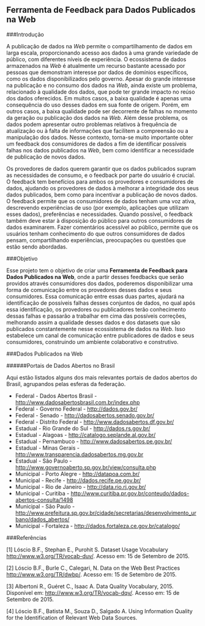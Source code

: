 ## Ferramenta de Feedback para Dados Publicados na Web

###Introdução

A publicação de dados  na *Web* permite o compartilhamento de dados em larga escala, proporcionando acesso aos dados à uma grande variedade de público, com diferentes níveis de experiência. O ecossistema de dados armazenados na *Web* é atualmente um recurso bastante acessado por pessoas que demonstram interesse por dados de domínios específicos, como os dados disponibilizados pelo governo. Apesar do grande interesse na publicação e no consumo dos dados na *Web*, ainda existe um problema, relacionado à qualidade dos dados, que pode ter grande impacto no reúso dos dados oferecidos. Em muitos casos, a baixa qualidade é apenas uma consequência do uso desses dados em sua fonte de origem. Porém, em outros casos, a baixa qualidade pode ser decorrente de falhas no momento da geração ou publicação dos dados na *Web*. Além desse problema, os dados podem apresentar outro problemas relativos à frequência de atualização ou à falta de informações que facilitem a compreensão ou a manipulação dos dados. Nesse contexto, torna-se muito importante obter um feedback dos consumidores de dados a fim de identificar possíveis falhas nos dados publicados na *Web*, bem como identificar a necessidade de publicação de novos dados.

 Os provedores de dados querem garantir que os dados publicados supram as necessidades de consumo, e o feedback por parte do usuário é crucial. O feedback tem benefícios para ambos os provedores e consumidores de dados, ajudando os provedores de dados à melhorar a integridade dos seus dados publicados, bem como para incentivar a publicação de novos dados. O feedback permite que os consumidores de dados tenham uma voz ativa, descrevendo experiências de uso (por exemplo, aplicações que utilizam esses dados), preferências e necessidades. Quando possível, o feedback também deve estar à disposição do público para outros consumidores de dados examinarem. Fazer comentários acessível ao público, permite que os usuários tenham conhecimento do que outros consumidores de dados pensam, compartilhando experiências, preocupações ou questões que estão sendo abordadas. 

###Objetivo

Esse projeto tem o objetivo de criar uma **Ferramenta de Feedback para Dados Publicados na Web**, onde a partir desses feedbacks que serão providos através consumidores dos dados, poderemos disponibilizar uma forma de comunicação entre os provedores desses dados e seus consumidores. Essa comunicação entre essas duas partes, ajudará na identificação de possíveis falhas desses conjuntos de dados, no qual após essa identificação, os provedores ou publicadores terão conhecimento dessas falhas e passarão a trabalhar em cima das possíveis correções, melhorando assim a qualidade desses dados e dos datasets que são publicados constantemente nesse ecossistema de dados na *Web*. Isso estabelece um canal de comunicação entre publicadores de dados e seus consumidores, construindo um ambiente colaborativo e construtivo. 

###Dados Publicados na Web

######Portais de Dados Abertos no Brasil

Aqui estão listados alguns dos mais relevantes portais de dados abertos do Brasil, agrupandos pelas esferas da federação.

- Federal - Dados Abertos Brasil - http://www.dadosabertosbrasil.com.br/index.php
- Federal - Governo Federal - http://dados.gov.br/
- Federal - Senado - http://dadosabertos.senado.gov.br/
- Federal - Distrito Federal - http://www.dadosabertos.df.gov.br/
- Estadual - Rio Grande do Sul - http://dados.rs.gov.br/	
- Estadual - Alagoas - http://catalogo.seplande.al.gov.br/
- Estadual - Pernambuco - http://www.dadosabertos.pe.gov.br/
- Estadual - Minas Gerais - http://www.transparencia.dadosabertos.mg.gov.br
- Estadual - São Paulo - http://www.governoaberto.sp.gov.br/view/consulta.php
- Municipal - Porto Alegre - http://datapoa.com.br/
- Municipal - Recife - http://dados.recife.pe.gov.br/	
- Municipal - Rio de Janeiro - http://data.rio.rj.gov.br/	
- Municipal - Curitiba - http://www.curitiba.pr.gov.br/conteudo/dados-abertos-consulta/1498	
- Municipal - São Paulo - http://www.prefeitura.sp.gov.br/cidade/secretarias/desenvolvimento_urbano/dados_abertos/	
- Municipal - Fortaleza - http://dados.fortaleza.ce.gov.br/catalogo/

###Referências

[1] Lóscio B.F., Stephan E., Purohit S. Dataset Usage Vocabulary <http://www.w3.org/TR/vocab-duv/>. Acesso em: 15 de Setembro de 2015.

[2] Lóscio B.F., Burle C., Calegari, N. Data on the Web Best Practices <http://www.w3.org/TR/dwbp/>. Acesso em: 15 de Setembro de 2015.

[3] Albertoni R., Guéret C., Isaac A. Data Quality Vocabulary, 2015. Disponível em: <http://www.w3.org/TR/vocab-dqv/>. Acesso em: 15 de Setembro de 2015.

[4] Lóscio B.F., Batista M., Souza D., Salgado A. Using Information Quality for the Identification of Relevant Web Data Sources.

